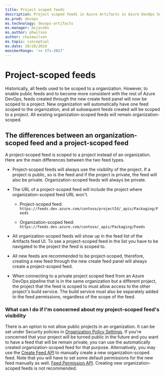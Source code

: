 ```yaml
---
title: Project scoped feeds
description: Project scoped feeds in Azure Artifacts in Azure DevOps Services or Team Foundation Server
ms.prod: devops
ms.technology: devops-artifacts
ms.manager: mijacobs
ms.author: phwilson
author: chasewilson
ms.topic: conceptual
ms.date: 10/28/2019
monikerRange: '>= tfs-2017'
---
```


# Project-scoped feeds

Historically, all feeds used to be scoped to a organization. However, to enable public feeds and to become more consistent with the rest of Azure DevOps, feeds created through the new create feed panel will now be scoped to a project. New organization will automatically have one feed scoped to the organization, and all subsequent feeds created will be scoped to a project. All existing organization-scoped feeds will remain organization-scoped.

## The differences between an organization-scoped feed and a project-scoped feed

A project-scoped feed is scoped to a project instead of an organization. Here are the main differences between the two feed types.

* Project-scoped feeds will always use the visibility of the project. If a project is public, so is the feed and if the project is private, the feed will also be private. Organization-scoped feeds will always be private.

* The URL of a project-scoped feed will include the project where organization-scoped feed URL won't.

    * Project-scoped feed: `https://feeds.dev.azure.com/contoso/projectId/_apis/Packaging/Feeds`

    * Organization-scoped feed: `https://feeds.dev.azure.com/contoso/_apis/Packaging/Feeds`

* All organization-scoped feeds will show up in the feed list of the Artifacts feed UI. To see a project-scoped feed in the list you have to be navigated to the project the feed is scoped to.

* All new feeds are recommended to be project-scoped, therefore, creating a new feed through the new create feed panel will always create a project-scoped feed.

* When connecting to a private project scoped feed from an Azure DevOps pipeline that is in the same organization but a different project, the project that the feed is scoped to must allow access to the other project's build service. The build service must also be separately added to the feed permissions, regardless of the scope of the feed.

### What can I do if I'm concerned about my project-scoped feed's visibility

There is an option to not allow public projects in an organization. It can be set under Security policies in [Organization Policy Settings](../../organizations/accounts/change-application-access-policies.md#change-application-access-policies).
If you're concerned that your project will be turned public in the future and you want to have a feed that will be remain private, you can use the automatically created organization-scoped feed for that purpose. Alternatively, you may use the [Create Feed API](https://docs.microsoft.com/rest/api/azure/devops/artifacts/feed%20%20management/create%20feed?view=azure-devops-rest-5.1) to manually create a new organization-scoped feed. Note that you will have to set some default permissions for the new feed manually as well. [Feed Permission API](https://docs.microsoft.com/rest/api/azure/devops/artifacts/feed%20%20management/set%20feed%20permissions?view=azure-devops-rest-5.1). Creating new organization-scoped feeds is not recommended.
